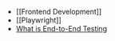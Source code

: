 - [[Frontend Development]]
- [[Playwright]]
- [What is End-to-End Testing](https://katalon.com/resources-center/blog/end-to-end-e2e-testing)